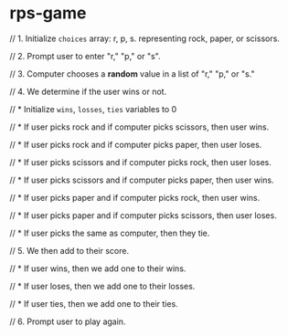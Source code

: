 # rps-game

// 1. Initialize `choices` array: r, p, s. representing rock, paper, or scissors.

// 2. Prompt user to enter "r," "p," or "s".

// 3. Computer chooses a **random** value in a list of "r," "p," or "s."

// 4. We determine if the user wins or not.

//    * Initialize `wins`, `losses`, `ties` variables to 0

//    * If user picks rock and if computer picks scissors, then user wins.

//    * If user picks rock and if computer picks paper, then user loses.

//    * If user picks scissors and if computer picks rock, then user loses.

//    * If user picks scissors and if computer picks paper, then user wins.

//    * If user picks paper and if computer picks rock, then user wins.

//    * If user picks paper and if computer picks scissors, then user loses.

//    * If user picks the same as computer, then they tie.

// 5. We then add to their score.

//    * If user wins, then we add one to their wins.

//    * If user loses, then we add one to their losses.

//    * If user ties, then we add one to their ties.

// 6. Prompt user to play again.